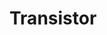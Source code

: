 <!--
---
name: transistor
class: board
type: audio
manufacturer: PirateRadio
description: DIY open source web radio receiver
github: https://github.com/pirateradiohack/Transistor
image: 'transistor.png'
pincount: 40
eeprom: no
power:
  '1':
    name: OOS / AZ
  '2':
    name: OOS / PA
ground:
  '6':
    name: OOS / AZ
  '9':
    name: OOS / AZ
  '14':
    name: AZ
  '20':
    name: AZ
  '25':
    name: AZ / PA
  '30':
    name: AZ
  '34':
    name: AZ
  '39':
    name: AZ / PA
pin:
  '7':
    name: Shutdown OOS
    mode: output
    active: low
  '11':
    name: Power Button OOS
    mode: input
    active: low
  '12':
    name: I2S PA
  '18':
    name: Volume Down
    mode: output
    active: high
  '19':
    name: spi AZ / LCD MOSI PA
    mode: spi
  '21':
    name: spi AZ / LCD DATA PA
    mode: spi
  '22':
    name: Amp Enable PA
  '23':
    name: spi AZ / LCD SCLK PA
    mode: spi
  '24':
    name: spi AZ
    mode: spi
  '26':
    name: LCD SPI PA
    mode: spi
  '29':
    name: Previous
    mode: input
    active: low
  '31':
    name: Play/Pause
    mode: input
    active: low
  '33':
    name: LCD Backlight PA
    mode: input
    active: low
  '35':
    name: I2S PA
  '36':
    name: Volume Up
    mode: input
    active: low
  '37':
    name: Next
    mode: input
    active: low
  '40':
    name: I2S PA
install:
  'devices':
  - 'i2s'
  - 'spi'
-->
# Transistor
